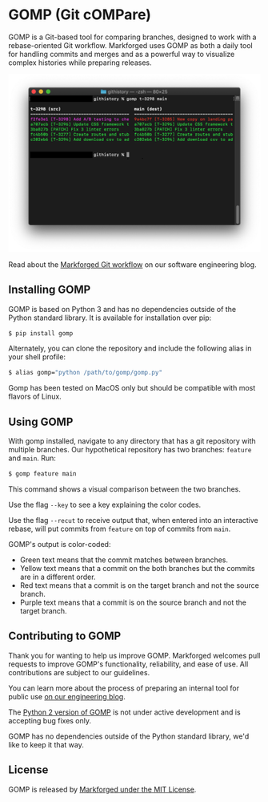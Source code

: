 # GOMP (**G**it c**OMP**are)

GOMP is a Git-based tool for comparing branches, designed to work with a rebase-oriented Git workflow. Markforged uses GOMP as both a daily tool for handling commits and merges and as a powerful way to visualize complex histories while preparing releases.

![Results of GOMP: feature branch vs main](docs/gomp_branch.png)

Read about the [Markforged Git workflow](https://engineering.markforged.com/#/blog/post/git_at_markforged) on our software engineering blog.

## Installing GOMP

GOMP is based on Python 3 and has no dependencies outside of the Python standard library. It is available for installation over pip:

```bash
$ pip install gomp
```

Alternately, you can clone the repository and include the following alias in your shell profile:

```bash
$ alias gomp="python /path/to/gomp/gomp.py"
```

Gomp has been tested on MacOS only but should be compatible with most flavors of Linux.

## Using GOMP

With gomp installed, navigate to any directory that has a git repository with multiple branches. Our hypothetical repository has two branches: `feature` and `main`. Run:

```bash
$ gomp feature main
```

This command shows a visual comparison between the two branches.

Use the flag `--key` to see a key explaining the color codes.

Use the flag `--recut` to receive output that, when entered into an interactive rebase, will put commits from `feature` on top of commits from `main`.

GOMP's output is color-coded:

* Green text means that the commit matches between branches.
* Yellow text means that a commit on the both branches but the commits are in a different order.
* Red text means that a commit is on the target branch and not the source branch.
* Purple text means that a commit is on the source branch and not the target branch.

## Contributing to GOMP

Thank you for wanting to help us improve GOMP. Markforged welcomes pull requests to improve GOMP's functionality, reliability, and ease of use. All contributions are subject to our guidelines.

You can learn more about the process of preparing an internal tool for public use [on our engineering blog](https://engineering.markforged.com/#/blog/post/preparing_gomp).

The [Python 2 version of GOMP](legacy) is not under active development and is accepting bug fixes only.

GOMP has no dependencies outside of the Python standard library, we'd like to keep it that way.

## License

GOMP is released by [Markforged under the MIT License](LICENSE.md).
